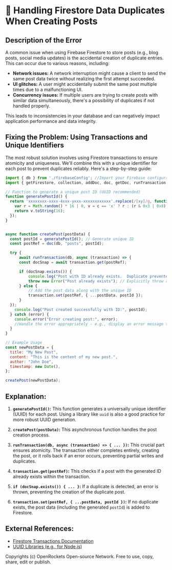 # 🐞 Handling Firestore Data Duplicates When Creating Posts


## Description of the Error

A common issue when using Firebase Firestore to store posts (e.g., blog posts, social media updates) is the accidental creation of duplicate entries.  This can occur due to various reasons, including:

* **Network issues:** A network interruption might cause a client to send the same post data twice without realizing the first attempt succeeded.
* **UI glitches:**  A user might accidentally submit the same post multiple times due to a malfunctioning UI.
* **Concurrency issues:** If multiple users are trying to create posts with similar data simultaneously, there's a possibility of duplicates if not handled properly.


This leads to inconsistencies in your database and can negatively impact application performance and data integrity.


## Fixing the Problem:  Using Transactions and Unique Identifiers


The most robust solution involves using Firestore transactions to ensure atomicity and uniqueness.  We'll combine this with a unique identifier for each post to prevent duplicates reliably.  Here's a step-by-step guide:


```javascript
import { db } from './firebaseConfig'; //Import your Firebase configuration
import { getFirestore, collection, addDoc, doc, getDoc, runTransaction, getDocs, query, where } from "firebase/firestore";

// Function to generate a unique post ID (UUID recommended)
function generatePostId() {
  return 'xxxxxxxx-xxxx-4xxx-yxxx-xxxxxxxxxxxx'.replace(/[xy]/g, function(c) {
    var r = Math.random() * 16 | 0, v = c == 'x' ? r : (r & 0x3 | 0x8);
    return v.toString(16);
  });
}


async function createPost(postData) {
  const postId = generatePostId(); // Generate unique ID
  const postRef = doc(db, "posts", postId);

  try {
      await runTransaction(db, async (transaction) => {
      const docSnap = await transaction.get(postRef);

      if (docSnap.exists()) {
          console.log("Post with ID already exists.  Duplicate prevented.");
          throw new Error("Post already exists"); // Explicitly throw an error to handle the duplicate
      } else {
          // Add the post data along with the unique ID
          transaction.set(postRef, { ...postData, postId });
      }
  });
    console.log("Post created successfully with ID:", postId);
  } catch (error) {
    console.error("Error creating post:", error);
    //Handle the error appropriately - e.g., display an error message to the user
  }
}

// Example Usage
const newPostData = {
  title: "My New Post",
  content: "This is the content of my new post.",
  author: "John Doe",
  timestamp: new Date(),
};

createPost(newPostData);
```



## Explanation:

1. **`generatePostId()`:** This function generates a universally unique identifier (UUID) for each post.  Using a library like `uuid` is also a good practice for more robust UUID generation.


2. **`createPost(postData)`:** This asynchronous function handles the post creation process.


3. **`runTransaction(db, async (transaction) => { ... })`:** This crucial part ensures atomicity. The transaction either completes entirely, creating the post, or it rolls back if an error occurs, preventing partial writes and duplicates.


4. **`transaction.get(postRef)`:**  This checks if a post with the generated ID already exists within the transaction.


5. **`if (docSnap.exists()) { ... }`:**  If a duplicate is detected, an error is thrown, preventing the creation of the duplicate post.


6. **`transaction.set(postRef, { ...postData, postId })`:** If no duplicate exists, the post data (including the generated `postId`) is added to Firestore.



## External References:

* [Firestore Transactions Documentation](https://firebase.google.com/docs/firestore/manage-data/transactions)
* [UUID Libraries (e.g., for Node.js)](https://www.npmjs.com/package/uuid)


Copyrights (c) OpenRockets Open-source Network. Free to use, copy, share, edit or publish.

